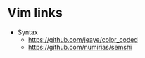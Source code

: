 # Vim links

* Syntax
	* https://github.com/jeaye/color_coded
	* https://github.com/numirias/semshi


